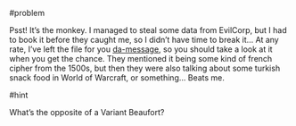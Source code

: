 #problem

Psst! It’s the monkey. I managed to steal some data from EvilCorp, but I had to book it before they caught me, so I didn’t have time to break it… At any rate, I’ve left the file for you [da-message](message.0c383ffad274.txt), so you should take a look at it when you get the chance. They mentioned it being some kind of french cipher from the 1500s, but then they were also talking about some turkish snack food in World of Warcraft, or something… Beats me.

#hint

What’s the opposite of a Variant Beaufort?